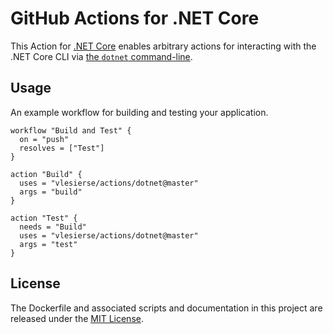 # GitHub Actions for .NET Core

This Action for [.NET Core](https://dot.net/) enables arbitrary actions for interacting with the .NET Core CLI via [the `dotnet` command-line](https://docs.microsoft.com/en-us/dotnet/core/tools).

## Usage

An example workflow for building and testing your application.

```hcl
workflow "Build and Test" {
  on = "push"
  resolves = ["Test"]
}

action "Build" {
  uses = "vlesierse/actions/dotnet@master"
  args = "build"
}

action "Test" {
  needs = "Build"
  uses = "vlesierse/actions/dotnet@master"
  args = "test"
}
```

## License

The Dockerfile and associated scripts and documentation in this project are released under the [MIT License](LICENSE).
